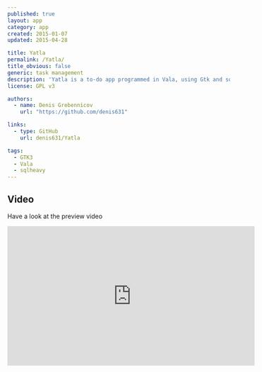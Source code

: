 ```yaml
---
published: true
layout: app
category: app
created: 2015-01-07
updated: 2015-04-28

title: Yatla
permalink: /Yatla/
title_obvious: false
generic: task management
description: 'Yatla is a to-do app programmed in Vala, using Gtk and sqlheavy as database.'
license: GPL v3

authors:
  - name: Denis Grebennicov
    url: "https://github.com/denis631"

links:
  - type: GitHub
    url: denis631/Yatla

tags:
  - GTK3
  - Vala
  - sqlheavy
---
```


## Video
Have a look at the preview video

<iframe width="560" height="315" src="https://www.youtube.com/embed/3RoN0TpWxoE" frameborder="0" allowfullscreen></iframe>